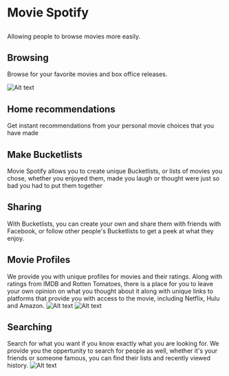 # Movie Spotify
##
Allowing people to browse movies more easily.

## Browsing
Browse for your favorite movies and box office releases.

![Alt text](http://i.imgur.com/LLEmjAF.png)

## Home recommendations
Get instant recommendations from your personal movie choices 
that you have made

## Make Bucketlists
Movie Spotify allows you to create unique Bucketlists, or 
lists of movies you chose, whether you enjoyed them, made you laugh
or thought were just so bad you had to put them together

## Sharing
With Bucketlists, you can create your own and share them with friends 
with Facebook, or follow other people's Bucketlists to get a peek at what 
they enjoy.

## Movie Profiles
We provide you with unique profiles for movies and their ratings. Along with
ratings from IMDB and Rotten Tomatoes, there is a place for you to leave your own
opinion on what you thought about it along with unique links to platforms that
provide you with access to the movie, including Netflix, Hulu and Amazon.
![Alt text](http://i.imgur.com/WbtZups.png)
![Alt text](http://i.imgur.com/if9LNGr.png)

## Searching
Search for what you want if you know exactly what you are looking for. We provide you
the oppertunity to search for people as well, whether it's your friends or someone famous,
you can find their lists and recently viewed history.
![Alt text](http://i.imgur.com/0uktVQq.png)
